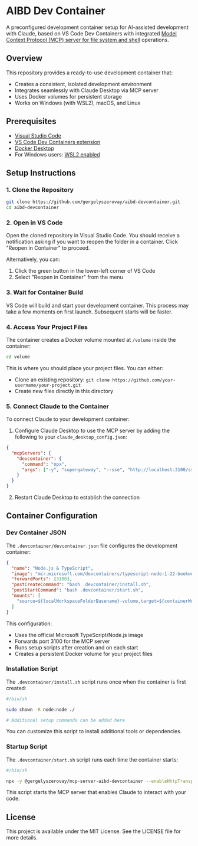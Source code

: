 # AIBD Dev Container

A preconfigured development container setup for AI-assisted development with Claude, based on VS Code Dev Containers with integrated [Model Context Protocol (MCP) server for file system and shell](https://www.npmjs.com/package/@gergelyszerovay/mcp-server-aibd-devcontainer) operations.

## Overview

This repository provides a ready-to-use development container that:

- Creates a consistent, isolated development environment
- Integrates seamlessly with Claude Desktop via MCP server
- Uses Docker volumes for persistent storage
- Works on Windows (with WSL2), macOS, and Linux

## Prerequisites

- [Visual Studio Code](https://code.visualstudio.com/)
- [VS Code Dev Containers extension](https://marketplace.visualstudio.com/items?itemName=ms-vscode-remote.remote-containers)
- [Docker Desktop](https://www.docker.com/products/docker-desktop/)
- For Windows users: [WSL2 enabled](https://docs.docker.com/desktop/features/wsl/)

## Setup Instructions

### 1. Clone the Repository

```bash
git clone https://github.com/gergelyszerovay/aibd-devcontainer.git
cd aibd-devcontainer
```

### 2. Open in VS Code

Open the cloned repository in Visual Studio Code. You should receive a notification asking if you want to reopen the folder in a container. Click "Reopen in Container" to proceed.

Alternatively, you can:

1. Click the green button in the lower-left corner of VS Code
2. Select "Reopen in Container" from the menu

### 3. Wait for Container Build

VS Code will build and start your development container. This process may take a few moments on first launch. Subsequent starts will be faster.

### 4. Access Your Project Files

The container creates a Docker volume mounted at `/volume` inside the container:

```bash
cd volume
```

This is where you should place your project files. You can either:

- Clone an existing repository: `git clone https://github.com/your-username/your-project.git`
- Create new files directly in this directory

### 5. Connect Claude to the Container

To connect Claude to your development container:

1. Configure Claude Desktop to use the MCP server by adding the following to your `claude_desktop_config.json`:

```json
{
  "mcpServers": {
    "devcontainer": {
      "command": "npx",
      "args": ["-y", "supergateway", "--sse", "http://localhost:3100/sse"]
    }
  }
}
```

2. Restart Claude Desktop to establish the connection

## Container Configuration

### Dev Container JSON

The `.devcontainer/devcontainer.json` file configures the development container:

```json
{
  "name": "Node.js & TypeScript",
  "image": "mcr.microsoft.com/devcontainers/typescript-node:1-22-bookworm",
  "forwardPorts": [3100],
  "postCreateCommand": "bash .devcontainer/install.sh",
  "postStartCommand": "bash .devcontainer/start.sh",
  "mounts": [
    "source=${localWorkspaceFolderBasename}-volume,target=${containerWorkspaceFolder}/volume,type=volume"
  ]
}
```

This configuration:

- Uses the official Microsoft TypeScript/Node.js image
- Forwards port 3100 for the MCP server
- Runs setup scripts after creation and on each start
- Creates a persistent Docker volume for your project files

### Installation Script

The `.devcontainer/install.sh` script runs once when the container is first created:

```bash
#/bin/sh

sudo chown -R node:node ./

# Additional setup commands can be added here
```

You can customize this script to install additional tools or dependencies.

### Startup Script

The `.devcontainer/start.sh` script runs each time the container starts:

```bash
#/bin/sh

npx -y @gergelyszerovay/mcp-server-aibd-devcontainer --enableHttpTransport=true --mcpHttpPort=3100 --enableStdioTransport=false --enableRestServer=true --restHttpPort=3101 --enableShellExecTool=true --allowed-directories=/workspaces
```

This script starts the MCP server that enables Claude to interact with your code.

## License

This project is available under the MIT License. See the LICENSE file for more details.
